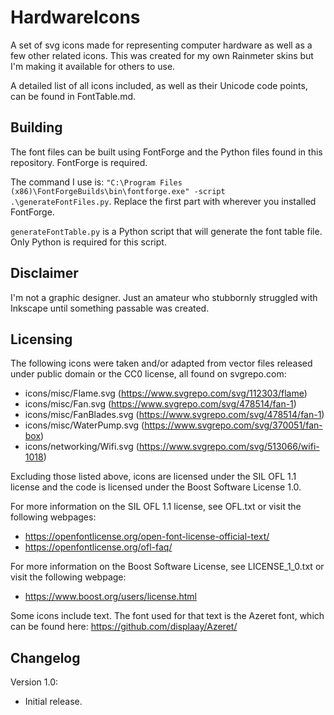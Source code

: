 # HardwareIcons
A set of svg icons made for representing computer hardware as well as a few other related icons. This was created for my own Rainmeter skins but I'm making it available for others to use.

A detailed list of all icons included, as well as their Unicode code points, can be found in FontTable.md.

## Building
The font files can be built using FontForge and the Python files found in this repository. FontForge is required.

The command I use is: `"C:\Program Files (x86)\FontForgeBuilds\bin\fontforge.exe" -script .\generateFontFiles.py`. Replace the first part with wherever you installed FontForge.

`generateFontTable.py` is a Python script that will generate the font table file. Only Python is required for this script.

## Disclaimer
I'm not a graphic designer. Just an amateur who stubbornly struggled with Inkscape until something passable was created.

## Licensing
The following icons were taken and/or adapted from vector files released under public domain or the CC0 license, all found on svgrepo.com:
* icons/misc/Flame.svg (https://www.svgrepo.com/svg/112303/flame)
* icons/misc/Fan.svg (https://www.svgrepo.com/svg/478514/fan-1)
* icons/misc/FanBlades.svg (https://www.svgrepo.com/svg/478514/fan-1)
* icons/misc/WaterPump.svg (https://www.svgrepo.com/svg/370051/fan-box)
* icons/networking/Wifi.svg (https://www.svgrepo.com/svg/513066/wifi-1018)

Excluding those listed above, icons are licensed under the SIL OFL 1.1 license and the code is licensed under the Boost Software License 1.0.

For more information on the SIL OFL 1.1 license, see OFL.txt or visit the following webpages:
* https://openfontlicense.org/open-font-license-official-text/
* https://openfontlicense.org/ofl-faq/

For more information on the Boost Software License, see LICENSE_1_0.txt or visit the following webpage:
* https://www.boost.org/users/license.html


Some icons include text. The font used for that text is the Azeret font, which can be found here: https://github.com/displaay/Azeret/

## Changelog
Version 1.0:
* Initial release.

